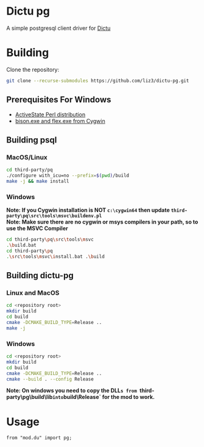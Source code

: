 # Dictu pg
A simple postgresql client driver for [Dictu](https://dictu-lang.com)

# Building
Clone the repository:
```sh
git clone --recurse-submodules https://github.com/liz3/dictu-pg.git
```

## Prerequisites For Windows
* [ActiveState Perl distribution](https://platform.activestate.com/ActiveState-Projects/ActiveState-Perl-5.36.0)
* [bison.exe and flex.exe from Cygwin](https://www.cygwin.com/install.html)

## Building psql
### MacOS/Linux
```sh
cd third-party/pq
./configure with_icu=no --prefix=$(pwd)/build
make -j && make install
```
### Windows
**Note: If you Cygwin installation is NOT `c:\cygwin64` then update `third-party\pq\src\tools\msvc\buildenv.pl`**  
**Note: Make sure there are no cygwin or msys compilers in your path, so to use the MSVC Compiler**
```sh
cd third-party\pq\src\tools\msvc
.\build.bat
cd third-party\pq
.\src\tools\msvc\install.bat .\build
```

## Building dictu-pg
### Linux and MacOS
```sh
cd <repository root>
mkdir build
cd build
cmake -DCMAKE_BUILD_TYPE=Release ..
make -j
```
### Windows
```sh
cd <repository root>
mkdir build
cd build
cmake -DCMAKE_BUILD_TYPE=Release ..
cmake --build . --config Release
```
**Note: On windows you need to copy the DLL`s from `third-party\pg\build\lib` into `build\Release` for the mod to work.**

# Usage
`from "mod.du" import pg;`